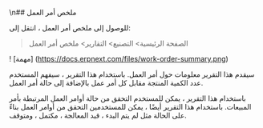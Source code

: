 \n## ملخص أمر العمل

للوصول إلى ملخص أمر العمل ، انتقل إلى:

> الصفحة الرئيسية> التصنيع> التقارير> ملخص أمر العمل

! [مهمة] (https://docs.erpnext.com/files/work-order-summary.png)

سيقدم هذا التقرير معلومات حول أمر العمل. باستخدام هذا التقرير ، سيفهم المستخدم عدد الكمية المنتجة مقابل كل أمر عمل بالإضافة إلى حالة أمر العمل.

باستخدام هذا التقرير ، يمكن للمستخدم التحقق من حالة أوامر العمل المرتبطة بأمر المبيعات. باستخدام هذا التقرير أيضًا ، يمكن للمستخدمين التحقق من أوامر العمل بناءً على الحالة مثل لم يتم البدء ، قيد المعالجة ، مكتمل ، ومتوقف.